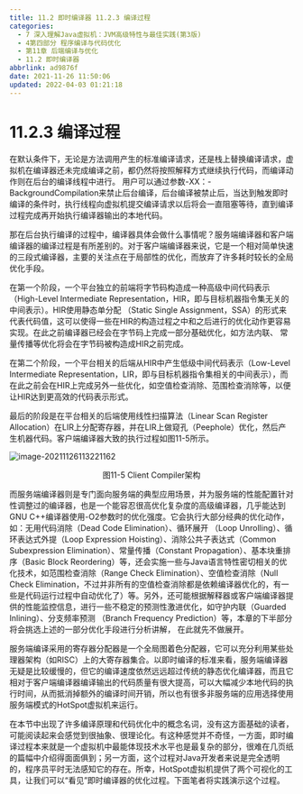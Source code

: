 ```yaml
---
title: 11.2 即时编译器 11.2.3 编译过程
categories: 
  - 7 深入理解Java虛拟机：JVM高级特性与最佳实践(第3版)
  - 4第四部分 程序编译与代码优化
  - 第11章 后端编译与优化
  - 11.2 即时编译器
abbrlink: ad9876f
date: 2021-11-26 11:50:06
updated: 2022-04-03 01:21:18
---
```

# 11.2.3 编译过程
在默认条件下，无论是方法调用产生的标准编译请求，还是栈上替换编译请求，虚拟机在编译器还未完成编译之前，都仍然将按照解释方式继续执行代码，而编译动作则在后台的编译线程中进行。 用户可以通过参数-XX：-BackgroundCompilation来禁止后台编译，后台编译被禁止后，当达到触发即时编译的条件时，执行线程向虚拟机提交编译请求以后将会一直阻塞等待，直到编译过程完成再开始执行编译器输出的本地代码。

那在后台执行编译的过程中，编译器具体会做什么事情呢？服务端编译器和客户端编译器的编译过程是有所差别的。对于客户端编译器来说，它是一个相对简单快速的三段式编译器，主要的关注点在于局部性的优化，而放弃了许多耗时较长的全局优化手段。

在第一个阶段，一个平台独立的前端将字节码构造成一种高级中间代码表示（High-Level Intermediate Representation，HIR，即与目标机器指令集无关的中间表示）。HIR使用静态单分配 （Static Single Assignment，SSA）的形式来代表代码值，这可以使得一些在HIR的构造过程之中和之后进行的优化动作更容易实现。在此之前编译器已经会在字节码上完成一部分基础优化，如方法内联、 常量传播等优化将会在字节码被构造成HIR之前完成。

在第二个阶段，一个平台相关的后端从HIR中产生低级中间代码表示（Low-Level Intermediate Representation，LIR，即与目标机器指令集相关的中间表示），而在此之前会在HIR上完成另外一些优化，如空值检查消除、范围检查消除等，以便让HIR达到更高效的代码表示形式。

最后的阶段是在平台相关的后端使用线性扫描算法（Linear Scan Register Allocation）在LIR上分配寄存器，并在LIR上做窥孔（Peephole）优化，然后产生机器代码。客户端编译器大致的执行过程如图11-5所示。

![image-20211126113221162](https://gitee.com/XiaoLan223/images/raw/master/Blog/Sum/20211126113221.png)

<center>图11-5 Client Compiler架构</center>

而服务端编译器则是专门面向服务端的典型应用场景，并为服务端的性能配置针对性调整过的编译器，也是一个能容忍很高优化复杂度的高级编译器，几乎能达到GNU C++编译器使用-O2参数时的优化强度。它会执行大部分经典的优化动作，如：无用代码消除（Dead Code Elimination）、循环展开 （Loop Unrolling）、循环表达式外提（Loop Expression Hoisting）、消除公共子表达式（Common Subexpression Elimination）、常量传播（Constant Propagation）、基本块重排序（Basic Block Reordering）等，还会实施一些与Java语言特性密切相关的优化技术，如范围检查消除（Range Check Elimination）、空值检查消除（Null Check Elimination，不过并非所有的空值检查消除都是依赖编译器优化的，有一些是代码运行过程中自动优化了）等。另外，还可能根据解释器或客户端编译器提供的性能监控信息，进行一些不稳定的预测性激进优化，如守护内联（Guarded Inlining）、分支频率预测 （Branch Frequency Prediction）等，本章的下半部分将会挑选上述的一部分优化手段进行分析讲解， 在此就先不做展开。

服务端编译采用的寄存器分配器是一个全局图着色分配器，它可以充分利用某些处理器架构（如RISC）上的大寄存器集合。以即时编译的标准来看，服务端编译器无疑是比较缓慢的，但它的编译速度依然远远超过传统的静态优化编译器，而且它相对于客户端编译器编译输出的代码质量有很大提高，可以大幅减少本地代码的执行时间，从而抵消掉额外的编译时间开销，所以也有很多非服务端的应用选择使用服务端模式的HotSpot虚拟机来运行。

在本节中出现了许多编译原理和代码优化中的概念名词，没有这方面基础的读者，可能阅读起来会感觉到很抽象、很理论化。有这种感觉并不奇怪，一方面，即时编译过程本来就是一个虚拟机中最能体现技术水平也是最复杂的部分，很难在几页纸的篇幅中介绍得面面俱到；另一方面，这个过程对Java开发者来说是完全透明的，程序员平时无法感知它的存在。所幸，HotSpot虚拟机提供了两个可视化的工具，让我们可以“看见”即时编译器的优化过程。下面笔者将实践演示这个过程。
